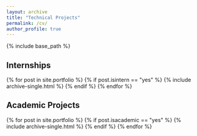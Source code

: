 ```yaml
---
layout: archive
title: "Technical Projects"
permalink: /cv/
author_profile: true
---
```


{% include base_path %}

Internships
-----------------------

{% for post in site.portfolio %}
  {% if post.isintern == "yes" %}
    {% include archive-single.html %}
  {% endif %}
{% endfor %}

Academic Projects 
-----------------------

{% for post in site.portfolio %}
  {% if post.isacademic == "yes" %}
    {% include archive-single.html %}
  {% endif %}
{% endfor %}
